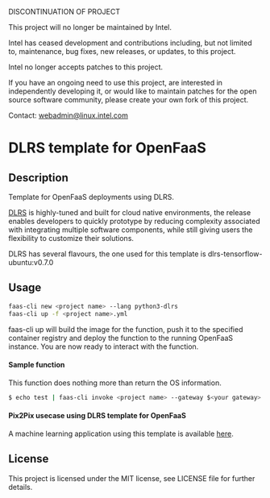 DISCONTINUATION OF PROJECT

This project will no longer be maintained by Intel.

Intel has ceased development and contributions including, but not limited to, maintenance, bug fixes, new releases, or updates, to this project.  

Intel no longer accepts patches to this project.

If you have an ongoing need to use this project, are interested in independently developing it, or would like to maintain patches for the open source software community, please create your own fork of this project.  

Contact: webadmin@linux.intel.com
# DLRS template for OpenFaaS

## Description
Template for OpenFaaS deployments using DLRS.

[DLRS](https://github.com/intel/stacks/tree/master/dlrs) is highly-tuned and built for cloud native environments, the release enables developers to quickly prototype by reducing complexity associated with integrating multiple software components, while still giving users the flexibility to customize their solutions.

DLRS has several flavours, the one used for this template is dlrs-tensorflow-ubuntu:v0.7.0

## Usage

```bash
faas-cli new <project name> --lang python3-dlrs
faas-cli up -f <project name>.yml
```

faas-cli up will build the image for the function, push it to the specified container registry and deploy the function to the running OpenFaaS instance. You are now ready to interact with the function.

#### Sample function

This function does nothing more than return the OS information.

```bash
$ echo test | faas-cli invoke <project name> --gateway $<your gateway>
```

#### Pix2Pix usecase using DLRS template for OpenFaaS

A machine learning application using this template is available [here](https://github.com/intel/stacks-usecase/tree/master/pix2pix).

## License
This project is licensed under the MIT license, see LICENSE file for further details.
